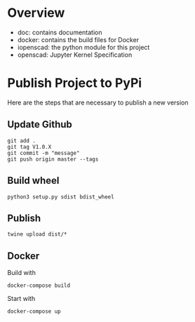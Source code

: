 # Overview
- doc: contains documentation
- docker: contains the build files for Docker
- iopenscad: the python module for this project
- openscad: Jupyter Kernel Specification

# Publish Project to PyPi
Here are the steps that are necessary to publish a new version

## Update Github
```
git add .
git tag V1.0.X
git commit -m "message"
git push origin master --tags
```

## Build wheel
```
python3 setup.py sdist bdist_wheel
```

## Publish
```
twine upload dist/*
```

## Docker
Build with 
```
docker-compose build
```
Start with
```
docker-compose up
```
